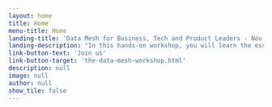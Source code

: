 ```yaml
---
layout: home
title: Home
menu-title: Home
landing-title: 'Data Mesh for Business, Tech and Product Leaders - Nov 25th.'
landing-description: "In this hands-on workshop, you will learn the essentials required to evaluate, advocate for, and implement a data mesh transition."
link-button-text: 'Join us'
link-button-target: 'the-data-mesh-workshop.html'
description: null
image: null
author: null
show_tile: false
---
```

